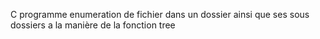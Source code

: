 C
programme enumeration de fichier dans un dossier ainsi que ses sous dossiers a la manière de la fonction tree
